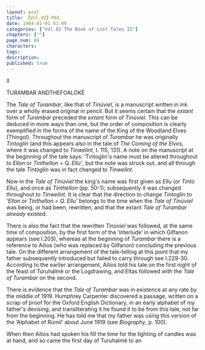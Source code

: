 ```yaml
---
layout: post
title: 【Vol.02】P69.
date: 1984-01-01 01:09
categories: ["Vol.02 The Book of Lost Tales II"]
chapters: [""]
page_num: 69
characters: 
tags: 
description: 
published: true
---
```


<p style="text-indent: 0;">
II
</p>

TURAMBAR ANDTHEFOALÓKË

The <I>Tale of Turambar</I>, like that of <I>Tinúviel</I>, is a manuscript written in ink over a wholly erased original in pencil. But it seems certain that the <I>extant</I> form of <I>Turambar</I> preceded the <I>extant</I> form of <I>Tinúviel</I>. This can be deduced in more ways than one, but the order of composition is clearly exemplified in the forms of the name of the King of the Woodland Elves (Thingol). Throughout the manuscript of <I>Turambar</I> he was originally <I>Tintoglin</I> (and this appears also in the tale of <I>The Coming of the Elves</I>, where it was changed to <I>Tinwelint</I>, I. 115, 131). A note on the manuscript at the beginning of the tale says: ‘Tintoglin's name must be altered throughout to <I>Ellon</I> or <I>Tinthellon =</I> Q. <I>Ellu’</I>, but the note was struck out, and all through the tale <I>Tintoglin</I> was in fact changed to <I>Tinwelint</I>.

Now in the <I>Tale of Tinúviel</I> the king's name was first given as <I>Ellu</I> (or <I>Tinto Ellu</I>), and once as <I>Tinthellon</I> (pp. 50-1); subsequently it was changed throughout to <I>Tinwelint</I>. It is clear that the direction to change <I>Tintoglin</I> to <I>‘Ellon</I> or <I>Tinthellon = Q. Ellu’</I> belongs to the time when the <I>Tale of Tinúviel</I> was being, or had been, rewritten, and that the extant <I>Tale of Turambar already</I> existed.

There is also the fact that the rewritten <I>Tinúviel</I> was followed, at the same time of composition, by the first form of the ‘interlude’ in which Gilfanon appears (see I.203), whereas at the beginning of <I>Turambar</I> there is a reference to Ailios (who was replaced by Gilfanon) concluding the previous tale. On the different arrangement of the tale-telling at this point that my father subsequently introduced but failed to carry through see I.229-30. According to the earlier arrangement, Ailios told his tale on the first night of the feast of Turuhalmë or the Logdrawing, and Eltas followed with the <I>Tale of Turambar</I> on the second.

There is evidence that the <I>Tale of Turambar</I> was in existence at any rate by the middle of 1919. Humphrey Carpenter discovered a passage, written on a scrap of proof for the Oxford English Dictionary, in an early alphabet of my father's devising; and transliterating it he found it to be from this tale, not far from the beginning. He has told me that my father was using this version of the ‘Alphabet of Rúmil’ about June 1919 (see <I>Biography</I>, p. 100).

When then Ailios had spoken his fill the time for the lighting of candles was at hand, and so came the first day of Turuhalmë to an

